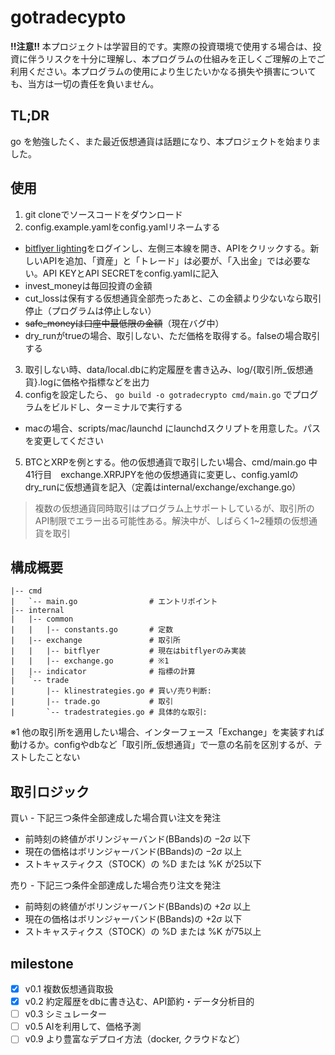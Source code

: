 # gotradecypto

**!!注意!!** 本プロジェクトは学習目的です。実際の投資環境で使用する場合は、投資に伴うリスクを十分に理解し、本プログラムの仕組みを正しくご理解の上でご利用ください。本プログラムの使用により生じたいかなる損失や損害についても、当方は一切の責任を負いません。

## TL;DR
go を勉強したく、また最近仮想通貨は話題になり、本プロジェクトを始まりました。

## 使用
1. git cloneでソースコードをダウンロード
2. config.example.yamlをconfig.yamlリネームする
  - [bitflyer lighting](https://lightning.bitflyer.com/)をログインし、左側三本線を開き、APIをクリックする。新しいAPIを追加、「資産」と「トレード」は必要が、「入出金」では必要ない。API KEYとAPI SECRETをconfig.yamlに記入
  - invest_moneyは毎回投資の金額
  - cut_lossは保有する仮想通貨全部売ったあと、この金額より少ないなら取引停止（プログラムは停止しない）
  - ~~safe_moneyは口座中最低限の金額~~（現在バグ中）
  - dry_runがtrueの場合、取引しない、ただ価格を取得する。falseの場合取引する
3. 取引しない時、data/local.dbに約定履歴を書き込み、log/{取引所_仮想通貨}.logに価格や指標などを出力
4. configを設定したら、 `go build -o gotradecrypto cmd/main.go` でプログラムをビルドし、ターミナルで実行する
  - macの場合、scripts/mac/launchd にlaunchdスクリプトを用意した。パスを変更してください
5. BTCとXRPを例とする。他の仮想通貨で取引したい場合、cmd/main.go 中41行目　exchange.XRPJPYを他の仮想通貨に変更し、config.yamlのdry_runに仮想通貨を記入（定義はinternal/exchange/exchange.go）

> 複数の仮想通貨同時取引はプログラム上サポートしているが、取引所のAPI制限でエラー出る可能性ある。解決中が、しばらく1~2種類の仮想通貨を取引


## 構成概要

```
|-- cmd
|   `-- main.go                # エントリポイント
|-- internal
|   |-- common
|   |   |-- constants.go       # 定数
|   |-- exchange               # 取引所
|   |   |-- bitflyer           # 現在はbitflyerのみ実装
|   |   |-- exchange.go        # ※1
|   |-- indicator              # 指標の計算
|   `-- trade
|       |-- klinestrategies.go # 買い/売り判断:
|       |-- trade.go           # 取引 
|       `-- tradestrategies.go # 具体的な取引:
```

※1 他の取引所を適用したい場合、インターフェース「Exchange」を実装すれば動けるか。configやdbなど「取引所_仮想通貨」で一意の名前を区別するが、テストしたことない


## 取引ロジック
買い - 下記三つ条件全部達成した場合買い注文を発注

- 前時刻の終値がボリンジャーバンド(BBands)の $-2\sigma$ 以下
- 現在の価格はボリンジャーバンド(BBands)の $-2\sigma$ 以上
- ストキャスティクス（STOCK）の %D または %K が25以下

売り - 下記三つ条件全部達成した場合売り注文を発注

- 前時刻の終値がボリンジャーバンド(BBands)の $+2\sigma$ 以上
- 現在の価格はボリンジャーバンド(BBands)の $+2\sigma$ 以下
- ストキャスティクス（STOCK）の %D または %K が75以上

## milestone
- [x] v0.1 複数仮想通貨取扱
- [x] v0.2 約定履歴をdbに書き込む、API節約・データ分析目的
- [ ] v0.3 シミュレーター
- [ ] v0.5 AIを利用して、価格予測 
- [ ] v0.9 より豊富なデプロイ方法（docker, クラウドなど）